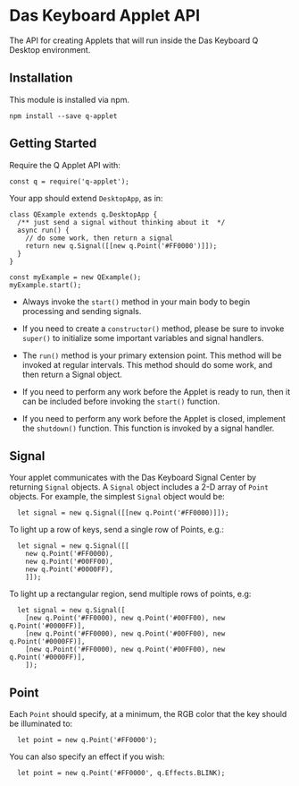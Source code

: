 # Das Keyboard Applet API
The API for creating Applets that will run inside the Das Keyboard Q Desktop
environment.

## Installation
This module is installed via npm.

```
npm install --save q-applet
```

## Getting Started
Require the Q Applet API with:
```
const q = require('q-applet');
```

Your app should extend `DesktopApp`, as in:

```
class QExample extends q.DesktopApp {
  /** just send a signal without thinking about it  */
  async run() {
    // do some work, then return a signal
    return new q.Signal([[new q.Point('#FF0000')]]);
  }
}

const myExample = new QExample();
myExample.start();
```
- Always invoke the `start()` method in your main body to begin processing 
  and sending signals.

- If you need to create a `constructor()` method, please be sure to invoke 
  `super()` to initialize some important variables and signal handlers.

- The `run()` method is your primary extension point. This method will be
  invoked at regular intervals. This method should do some work, and then
  return a Signal object.

- If you need to perform any work before the Applet is ready to run, then 
  it can be included before invoking the `start()` function.

- If you need to perform any work before the Applet is closed, implement the
  `shutdown()` function. This function is invoked by a signal handler.


## Signal
Your applet communicates with the Das Keyboard Signal Center by returning
`Signal` objects. A `Signal` object includes a 2-D array of `Point` objects.
For example, the simplest `Signal` object would be:

```
  let signal = new q.Signal([[new q.Point('#FF0000)]]);
```

To light up a row of keys, send a single row of Points, e.g.:
```
  let signal = new q.Signal([[
    new q.Point('#FF0000),
    new q.Point('#00FF00),
    new q.Point('#0000FF),
    ]]);
```

To light up a rectangular region, send multiple rows of points, e.g: 
```
  let signal = new q.Signal([
    [new q.Point('#FF0000), new q.Point('#00FF00), new q.Point('#0000FF)],
    [new q.Point('#FF0000), new q.Point('#00FF00), new q.Point('#0000FF)],
    [new q.Point('#FF0000), new q.Point('#00FF00), new q.Point('#0000FF)],
    ]);
```

## Point
Each `Point` should specify, at a minimum, the RGB color that the key should
be illuminated to:

```
  let point = new q.Point('#FF0000');
```

You can also specify an effect if you wish:
```
  let point = new q.Point('#FF0000', q.Effects.BLINK);
```

